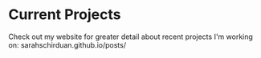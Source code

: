 # Current Projects

Check out my website for greater detail about recent projects I'm working on:
sarahschirduan.github.io/posts/

